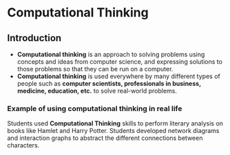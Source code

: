 # Computational Thinking
## Introduction
* **Computational thinking** is an approach to solving problems using concepts and ideas from computer science, and expressing solutions to those problems so that they can be run on a computer.
* **Computational thinking** is used everywhere by many different types of people such as **computer scientists, professionals in business, medicine, education, etc.** to solve real-world problems.
### Example of using computational thinking in real life
Students used **Computational Thinking** skills to perform literary analysis on books like Hamlet and Harry Potter. Students developed network diagrams and interaction graphs to abstract the different connections between characters.
